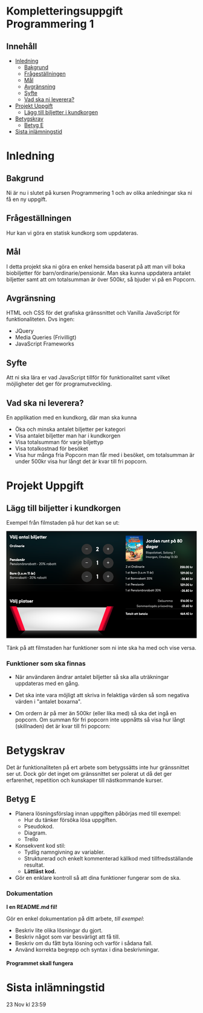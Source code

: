 # Kompletteringsuppgift Programmering 1

## Innehåll

- [Inledning](#inledning)
    - [Bakgrund](#bakgrund)
    - [Frågeställningen](#frgestllningen)
    - [Mål](#ml)
    - [Avgränsning](#avgrnsning)
    - [Syfte](#syfte)
    - [Vad ska ni leverera?](#vad-ska-ni-leverera)
- [Projekt Uppgift](#projekt-uppgift)
    - [Lägg till biljetter i kundkorgen](#lgg-till-biljetter-i-kundkorgen)
- [Betygskrav](#betygskrav)
    - [Betyg E](#betyg-e)
- [Sista inlämningstid](#sista-inlmningstid)

# Inledning

## Bakgrund

Ni är nu i slutet på kursen Programmering 1 och av olika anledningar ska ni få en ny uppgift.

## Frågeställningen

Hur kan vi göra en statisk kundkorg som uppdateras.

## Mål

I detta projekt ska ni göra en enkel hemsida baserat på att man vill boka biobiljetter för barn/ordinarie/pensionär.
Man ska kunna uppdatera antalet biljetter samt att om totalsumman är över 500kr, så bjuder vi på en Popcorn.

## Avgränsning

HTML och CSS för det grafiska gränssnittet och Vanilla JavaScript för funktionaliteten. Dvs ingen:

- JQuery
- Media Queries (Frivilligt)
- JavaScript Frameworks

## Syfte

Att ni ska lära er vad JavaScript tillför för funktionalitet samt vilket möjligheter det ger för programutveckling.

## Vad ska ni leverera?

En applikation med en kundkorg, där man ska kunna

- Öka och minska antalet biljetter per kategori
- Visa antalet biljetter man har i kundkorgen
- Visa totalsumman för varje biljettyp
- Visa totalkostnad för besöket
- Visa hur många fria Popcorn man får med i besöket, om totalsumman är under 500kr visa hur långt det är kvar till fri popcorn. 

# Projekt Uppgift

## Lägg till biljetter i kundkorgen

Exempel från filmstaden på hur det kan se ut:

![](img/1.png)

Tänk på att filmstaden har funktioner som ni inte ska ha med och vise versa.

### Funktioner som ska finnas

- När användaren ändrar antalet biljetter så ska alla uträkningar uppdateras med en gång.

- Det ska inte vara möjligt att skriva in felaktiga värden så som negativa värden i "antalet boxarna".

- Om ordern är på mer än 500kr (eller lika med) så ska det ingå en popcorn. Om summan för fri popcorn inte uppnåtts så visa
  hur långt (skillnaden) det är kvar till fri popcorn:

# Betygskrav

Det är funktionaliteten på ert arbete som betygssätts inte hur gränssnittet ser ut. Dock gör det inget om gränssnittet
ser polerat ut då det ger erfarenhet, repetition och kunskaper till nästkommande kurser.

## Betyg E

- Planera lösningsförslag innan uppgiften påbörjas med till exempel:
    - Hur du tänker försöka lösa uppgiften.
    - Pseudokod.
    - Diagram.
    - Trello
- Konsekvent kod stil:
    - Tydlig namngivning av variabler.
    - Strukturerad och enkelt kommenterad källkod med tillfredsställande resultat.
    - **Lättläst kod.**
- Gör en enklare kontroll så att dina funktioner fungerar som de ska.

### Dokumentation

**I en README.md fil!**

Gör en enkel dokumentation på ditt arbete, _till exempel_:

- Beskriv lite olika lösningar du gjort.
- Beskriv något som var besvärligt att få till.
- Beskriv om du fått byta
  lösning och varför i sådana fall.
- Använd korrekta begrepp och syntax i dina beskrivningar.

#### Programmet skall fungera

# Sista inlämningstid

23 Nov kl 23:59
